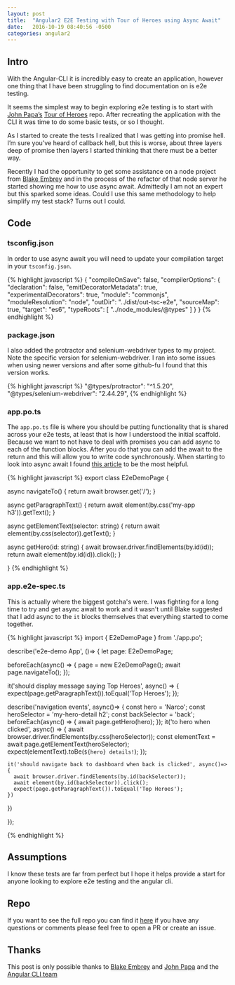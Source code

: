 ```yaml
---
layout: post
title:  "Angular2 E2E Testing with Tour of Heroes using Async Await"
date:   2016-10-19 08:40:56 -0500
categories: angular2
---
```

## Intro

With the Angular-CLI it is incredibly easy to create an application, however one thing that I have been struggling to
find documentation on is e2e testing.

It seems the simplest way to begin exploring e2e testing is to start with [John Papa’s][john] [Tour of Heroes][toh] repo.
After recreating the application with the CLI it was time to do some basic tests, or so I thought.

As I started to create the tests I realized that I was getting into promise hell. I’m sure you’ve heard of callback hell,
but this is worse, about three layers deep of promise then layers I started thinking that there must be a better way.

Recently I had the opportunity to get some assistance on a node project from [Blake Embrey][blake] and in the process of
the refactor of that node server he started showing me how to use async await.  Admittedly I am not an expert but this sparked some ideas.
Could I use this same methodology to help simplify my test stack?  Turns out I could.

## Code

### tsconfig.json

In order to use async await you will need to update your compilation target in your `tsconfig.json`.

{% highlight javascript %}
{
  "compileOnSave": false,
  "compilerOptions": {
    "declaration": false,
    "emitDecoratorMetadata": true,
    "experimentalDecorators": true,
    "module": "commonjs",
    "moduleResolution": "node",
    "outDir": "../dist/out-tsc-e2e",
    "sourceMap": true,
    "target": "es6",
    "typeRoots": [
      "../node_modules/@types"
    ]
  }
}
{% endhighlight %}

### package.json

I also added the protractor and selenium-webdriver types to my project.  Note the specific version for selenium-webdriver.
I ran into some issues when using newer versions and after some github-fu I found that this version works.

{% highlight javascript %}
"@types/protractor": "^1.5.20",
"@types/selenium-webdriver": "2.44.29",
{% endhighlight %}


### app.po.ts

The `app.po.ts` file is where you should be putting functionality that is shared across your e2e tests, at least that is how
I understood the initial scaffold.  Because we want to not have to deal with promises you can add async to each of the
function blocks. After you do that you can add the await to the return and this will allow you to write code synchronously.
When starting to look into async await I found [this article][ponyfoo] to be the most helpful.

{% highlight javascript %}
export class E2eDemoPage {

  async navigateTo() {
    return await browser.get('/');
  }

  async getParagraphText() {
    return await element(by.css('my-app h3')).getText();
  }

  async getElementText(selector: string) {
    return await element(by.css(selector)).getText();
  }

  async getHero(id: string) {
    await browser.driver.findElements(by.id(id));
    return await element(by.id(id)).click();
  }

}
{% endhighlight %}

### app.e2e-spec.ts

This is actually where the biggest gotcha's were.  I was fighting for a long time to try and get async await to work
and it wasn't until Blake suggested that I add async to the `it` blocks themselves that everything started to come together.

{% highlight javascript %}
import { E2eDemoPage } from './app.po';

describe('e2e-demo App', ()=> {
  let page: E2eDemoPage;

  beforeEach(async() => {
    page = new E2eDemoPage();
    await page.navigateTo();
  });

  it('should display message saying Top Heroes', async() => {
    expect(page.getParagraphText()).toEqual('Top Heroes');
  });

  describe('navigation events', async()=> {
    const hero = 'Narco';
    const heroSelector = 'my-hero-detail h2';
    const backSelector = 'back';
    beforeEach(async() => {
      await page.getHero(hero);
    });
    it('to hero when clicked', async() => {
      await browser.driver.findElements(by.css(heroSelector));
      const elementText = await page.getElementText(heroSelector);
      expect(elementText).toBe(`${hero} details!`);
    });

    it('should navigate back to dashboard when back is clicked', async()=> {
      await browser.driver.findElements(by.id(backSelector));
      await element(by.id(backSelector)).click();
      expect(page.getParagraphText()).toEqual('Top Heroes');
    })
  })

});

{% endhighlight %}

## Assumptions
I know these tests are far from perfect but I hope it helps provide a start for anyone looking to explore e2e testing and
the angular cli.

## Repo
If you want to see the full repo you can find it [here][repo] if you have any questions or comments please feel free to open
a PR or create an issue.

## Thanks
This post is only possible thanks to [Blake Embrey][blake] and [John Papa][john] and the [Angular CLI team][cli]

[ponyfoo]: https://ponyfoo.com/articles/understanding-javascript-async-await
[toh]: https://github.com/johnpapa/angular2-tour-of-heroes
[repo]: https://github.com/zackarychapple/ng2-testing-demo
[blake]: https://twitter.com/blakeembrey
[john]: https://twitter.com/John_Papa
[cli]: https://github.com/angular/angular-cli/graphs/contributors